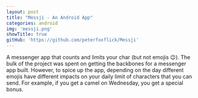 ```yaml
---
layout: post
title: "Messji - An Android App"
categories: android
img: 'messji.png'
showTitle: true
gitHub: 'https://github.com/peterfoxflick/Messji'
---
```


A messenger app that counts and limits your char (but not emojis 😉). The bulk of the project was spent on getting the backbones for a messenger app built. However, to spice up the app, depending on the day different emojis have different impacts on your daily limit of characters that you can send. For example, if you get a camel on Wednesday, you get a special bonus.
